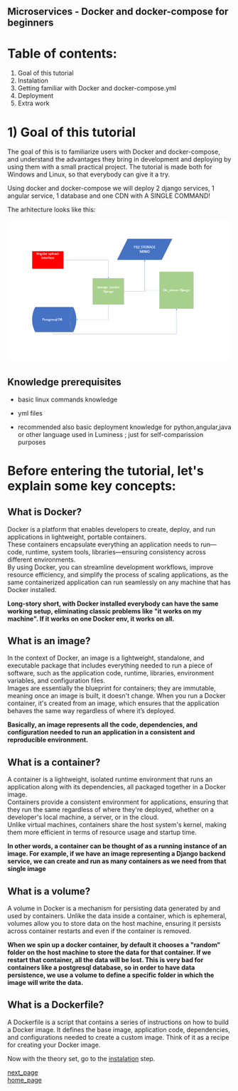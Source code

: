 ## Microservices - Docker and docker-compose for beginners


# Table of contents:
1) Goal of this tutorial
2) Instalation
3) Getting familiar with Docker and docker-compose.yml
4) Deployment
5) Extra work



# 1) Goal of this tutorial
   
The goal of this is to familiarize users with Docker and docker-compose, and understand the advantages they bring in development and deploying by using them with a small practical project. The tutorial is made both for Windows and Linux, so that everybody can give it a try. 

Using docker and docker-compose we will deploy 2 django services, 1 angular service, 1 database and one CDN with A SINGLE COMMAND!

The arhitecture looks like this:

![System diagram](./docs/images/system_diagram.png)


## Knowledge prerequisites

- basic linux commands knowledge

- yml files

- recommended also basic deployment knowledge for python,angular,java or other language used in Luminess ; just for self-comparission purposes

# Before entering the tutorial, let's explain some key concepts:

## What is Docker?

Docker is a platform that enables developers to create, deploy, and run applications in lightweight, portable containers. \
These containers encapsulate everything an application needs to run—code, runtime, system tools, libraries—ensuring consistency across different environments. \
By using Docker, you can streamline development workflows, improve resource efficiency, and simplify the process of scaling applications, as the same containerized application can run seamlessly on any machine that has Docker installed.

**Long-story short, with Docker installed everybody can have the same working setup, eliminating classic problems like "it works on my machine". If it works on one Docker env, it works on all.**


## What is an image?

In the context of Docker, an image is a lightweight, standalone, and executable package that includes everything needed to run a piece of software, such as the application code, runtime, libraries, environment variables, and configuration files. \
Images are essentially the blueprint for containers; they are immutable, meaning once an image is built, it doesn't change. When you run a Docker container, it's created from an image, which ensures that the application behaves the same way regardless of where it’s deployed.

**Basically, an image represents all the code, dependencies, and configuration needed to run an application in a consistent and reproducible environment.**


## What is a container?

A container is a lightweight, isolated runtime environment that runs an application along with its dependencies, all packaged together in a Docker image. \
Containers provide a consistent environment for applications, ensuring that they run the same regardless of where they're deployed, whether on a developer's local machine, a server, or in the cloud. \
Unlike virtual machines, containers share the host system's kernel, making them more efficient in terms of resource usage and startup time.

**In other words, a container can be thought of as a running instance of an image. For example, if we have an image representing a Django backend service, we can create and run as many containers as we need from that single image**

## What is a volume?

A volume in Docker is a mechanism for persisting data generated by and used by containers. Unlike the data inside a container, which is ephemeral, volumes allow you to store data on the host machine, ensuring it persists across container restarts and even if the container is removed.

**When we spin up a docker container, by default it chooses a "random" folder on the host machine to store the data for that container. If we restart that container, all the data will be lost. This is very bad for containers like a postgresql database, so in order to have data persistence, we use a volume to define a specific folder in which the image will write the data.**

## What is a Dockerfile?

A Dockerfile is a script that contains a series of instructions on how to build a Docker image. It defines the base image, application code, dependencies, and configurations needed to create a custom image. Think of it as a recipe for creating your Docker image.


Now with the theory set, go to the [instalation](./docs/install.md) step.

[next_page](./docs/install.md) \
[home_page](./README.md)
